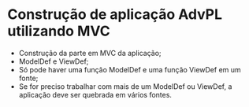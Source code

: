# Construção de aplicação AdvPL utilizando MVC
- Construção da parte em MVC da aplicação;
-  ModelDef e ViewDef;
-  Só pode haver uma função ModelDef e uma função ViewDef em um fonte;
-  Se for preciso trabalhar com mais de um ModelDef ou ViewDef, a aplicação deve ser quebrada em vários fontes.